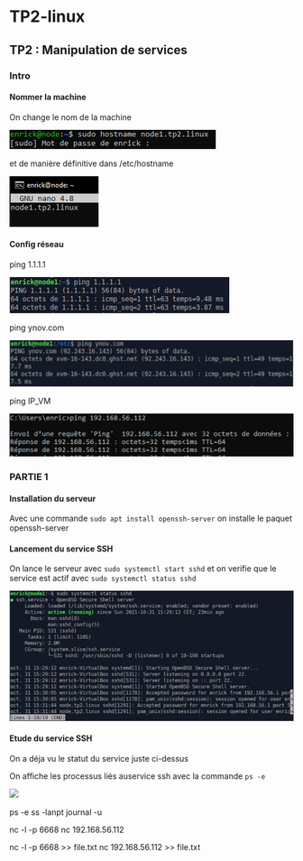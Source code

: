 # TP2-linux



## TP2 : Manipulation de services



### Intro


#### Nommer la machine


On change le nom de la machine 

<img src="image tp2/1/nom machine.PNG" alt="jndjqs"/>

et de manière définitive dans /etc/hostname

<img src="image tp2/1/nom def machine.PNG">

#### Config réseau


ping 1.1.1.1

<img src="image tp2/1/ping 1.1.1.1.PNG">

ping ynov.com

<img src="image tp2/1/ping ynov.PNG">

ping IP_VM

<img src="image tp2/1/ping ordi.PNG">


### PARTIE 1


#### Installation du serveur


Avec une commande ```sudo apt install openssh-server``` on installe le paquet openssh-server


#### Lancement du service SSH


On lance le serveur avec ```sudo systemctl start sshd```
et on verifie que le service est actif avec ```sudo systemctl status sshd```

<img src="image tp2/1/etat server.PNG">

#### Etude du service SSH

On a déja vu le statut du service juste ci-dessus

On affiche les processus liés auservice ssh avec la commande ```ps -e```

<img src="image tp2/1/ps ssh status">

ps -e
ss -lanpt
journal -u

nc -l -p 6668
nc 192.168.56.112

nc -l -p 6668 >> file.txt
nc 192.168.56.112 >> file.txt



